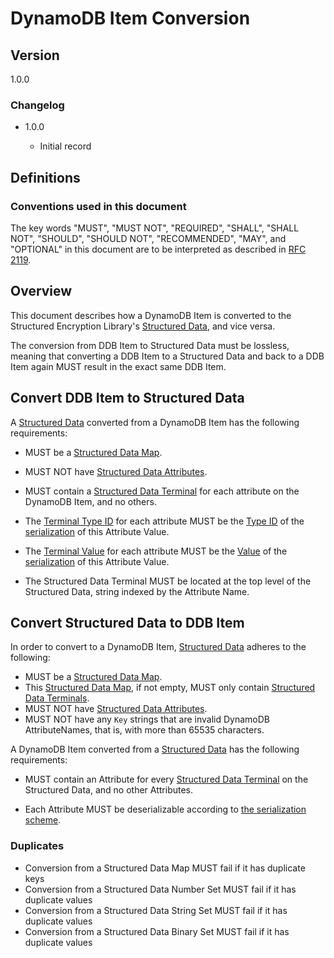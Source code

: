 [//]: # "Copyright Amazon.com Inc. or its affiliates. All Rights Reserved."
[//]: # "SPDX-License-Identifier: CC-BY-SA-4.0"

# DynamoDB Item Conversion

## Version

1.0.0

### Changelog

- 1.0.0

  - Initial record

## Definitions

### Conventions used in this document

The key words "MUST", "MUST NOT", "REQUIRED", "SHALL", "SHALL NOT", "SHOULD", "SHOULD NOT", "RECOMMENDED", "MAY", and "OPTIONAL"
in this document are to be interpreted as described in [RFC 2119](https://tools.ietf.org/html/rfc2119).

## Overview

This document describes how a DynamoDB Item is converted
to the Structured Encryption Library's [Structured Data](../structured-encryption/structures.md#structured-data),
and vice versa.

The conversion from DDB Item to Structured Data must be lossless,
meaning that converting a DDB Item to
a Structured Data and back to a DDB Item again
MUST result in the exact same DDB Item.

## Convert DDB Item to Structured Data

A [Structured Data](../structured-encryption/structures.md#structured-data)
converted from a DynamoDB Item has the following requirements:
- MUST be a [Structured Data Map](../structured-encryption/structures.md#structured-data-map).
- MUST NOT have [Structured Data Attributes](../structured-encryption/structures.md#structured-data-attributes).
- MUST contain a [Structured Data Terminal](../structured-encryption/structures.md#structured-data-terminal)
  for each attribute on the DynamoDB Item, and no others.

- The [Terminal Type ID](../structured-encryption/structures.md#terminal-type-id) for each attribute MUST
  be the [Type ID](./ddb-attribute-serialization.md#type-id) of the [serialization](./ddb-attribute-serialization.md) of this Attribute Value.
- The [Terminal Value](../structured-encryption/structures.md#termin-value) for each attribute MUST
  be the [Value](./ddb-attribute-serialization.md#type-id) of the [serialization](./ddb-attribute-serialization.md) of this Attribute Value.
- The Structured Data Terminal MUST be located at the top level of the Structured Data,
  string indexed by the Attribute Name.

## Convert Structured Data to DDB Item

In order to convert to a DynamoDB Item,
[Structured Data](../structured-encryption/structures.md#structured-data)
adheres to the following:
- MUST be a [Structured Data Map](../structured-encryption/structures.md#structured-data-map).
- This [Structured Data Map](../structured-encryption/structures.md#structured-data-map),
  if not empty,
  MUST only contain [Structured Data Terminals](../structured-encryption/structures.md#structured-data-terminal).
- MUST NOT have [Structured Data Attributes](../structured-encryption/structures.md#structured-data-attributes).
- MUST NOT have any `Key` strings that are invalid DynamoDB AttributeNames, that is, with more than 65535 characters.

A DynamoDB Item converted from a
[Structured Data](../structured-encryption/structures.md#structured-data)
has the following requirements:
- MUST contain an Attribute for every [Structured Data Terminal](../structured-encryption/structures.md#structured-data-terminal)
  on the Structured Data, and no other Attributes.

- Each Attribute MUST be deserializable
    according to [the serialization scheme](./ddb-attribute-serialization.md#value).

### Duplicates

- Conversion from a Structured Data Map MUST fail if it has duplicate keys
- Conversion from a Structured Data Number Set MUST fail if it has duplicate values
- Conversion from a Structured Data String Set MUST fail if it has duplicate values
- Conversion from a Structured Data Binary Set MUST fail if it has duplicate values